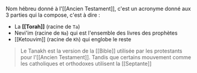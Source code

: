 Nom hébreu donné à l'[[Ancien Testament]], c'est un acronyme donné aux 3 parties qui la compose, c'est à dire :
- La **[[Torah]]** (racine de `Ta`)
- Nevi'im (racine de `Na`) qui est l'ensemble des livres des prophètes
- [[Ketouvim]] (racine de `Kh`) qui englobe le reste

>Le Tanakh est la version de la [[Bible]] utilisée par les protestants pour l'[[Ancien Testament]]. Tandis que certains mouvement comme les catholiques et orthodoxes utilisent la [[Septante]]